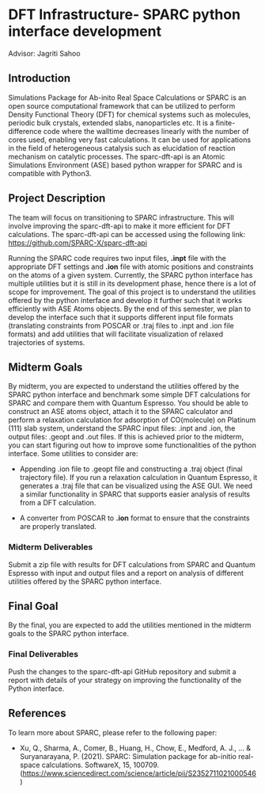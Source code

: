 # DFT Infrastructure- SPARC python interface development
Advisor: Jagriti Sahoo

## Introduction 

Simulations Package for Ab-inito Real Space Calculations or SPARC is an open source computational framework that can be utilized to perform Density Functional Theory (DFT) for chemical systems such as molecules, periodic bulk crystals, extended slabs, nanoparticles etc. It is a finite-difference code where the walltime decreases linearly with the number of cores used, enabling very fast calculations. It can be used for applications in the field of heterogeneous catalysis such as elucidation of reaction mechanism on catalytic processes. The sparc-dft-api is an Atomic Simulations Environment (ASE) based python wrapper for SPARC and is compatible with Python3. 

## Project Description

The team will focus on transitioning to SPARC infrastructure. This will involve improving the sparc-dft-api to make it more efficient for DFT calculations. The sparc-dft-api can be accessed using the following link:
https://github.com/SPARC-X/sparc-dft-api

Running the SPARC code requires two input files, **.inpt** file with the appropriate DFT settings and **.ion** file with atomic positions and constraints on the atoms of a given system. Currently, the SPARC python interface has multiple utilities but it is still in its development phase, hence there is a lot of scope for improvement. The goal of this project is to understand the utilities offered by the python interface and develop it further such that it works efficiently with ASE Atoms objects. By the end of this semester, we plan to develop the interface such that it supports different input file formats (translating constraints from POSCAR or .traj files to .inpt and .ion file formats) and add utilities that will facilitate visualization of relaxed trajectories of systems. 

## Midterm Goals

By midterm, you are expected to understand the utilities offered by the SPARC python interface and benchmark some simple DFT calculations for SPARC and compare them with Quantum Espresso. You should be able to construct an ASE atoms object, attach it to the SPARC calculator and perform a relaxation calculation for adsorption of CO(molecule) on Platinum (111) slab system, understand the SPARC input files: .inpt and .ion, the output files: .geopt and .out files. If this is achieved prior to the midterm, you can start figuring out how to improve some functionalities of the python interface. Some utilities to consider are:

* Appending .ion file to .geopt file and constructing a .traj object (final trajectory file). If you run a relaxation calculation in Quantum Espresso, it generates a .traj file that can be visualized using the ASE GUI. We need a similar functionality in SPARC that supports easier analysis of results from a DFT calculation. 

* A converter from POSCAR to **.ion** format to ensure that the constraints are properly translated. 

### Midterm Deliverables

Submit a zip file with results for DFT calculations from SPARC and Quantum Espresso with input and output files and a report on analysis of different utilities offered by the SPARC python interface. 

## Final Goal

By the final, you are expected to add the utilities mentioned in the midterm goals to the SPARC python interface. 

### Final Deliverables

Push the changes to the sparc-dft-api GitHub repository and submit a report with details of your strategy on improving the functionality of the Python interface. 

## References

To learn more about SPARC, please refer to the following paper:

* Xu, Q., Sharma, A., Comer, B., Huang, H., Chow, E., Medford, A. J., ... & Suryanarayana, P. (2021). SPARC: Simulation package for ab-initio real-space calculations. SoftwareX, 15, 100709. (https://www.sciencedirect.com/science/article/pii/S2352711021000546)
